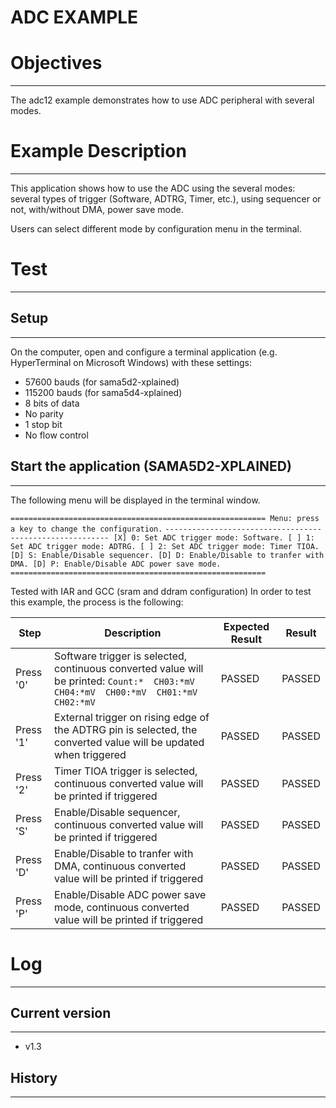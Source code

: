 ADC EXAMPLE
============

# Objectives
------------
The adc12 example demonstrates how to use ADC peripheral with several modes.

# Example Description
---------------------
This application shows how to use the ADC using the several modes:
several types of trigger (Software, ADTRG, Timer, etc.), using sequencer or
not, with/without DMA, power save mode.

Users can select different mode by configuration menu in the terminal.

# Test
------

## Setup
--------
On the computer, open and configure a terminal application
(e.g. HyperTerminal on Microsoft Windows) with these settings:
 - 57600 bauds (for sama5d2-xplained)
 - 115200 bauds (for sama5d4-xplained)
 - 8 bits of data
 - No parity
 - 1 stop bit
 - No flow control

## Start the application (SAMA5D2-XPLAINED)
--------
The following menu will be displayed in the terminal window.

``=========================================================
Menu: press a key to change the configuration.``
``---------------------------------------------------------
[X] 0: Set ADC trigger mode: Software.
[ ] 1: Set ADC trigger mode: ADTRG.
[ ] 2: Set ADC trigger mode: Timer TIOA.
[D] S: Enable/Disable sequencer.
[D] D: Enable/Disable to tranfer with DMA.
[D] P: Enable/Disable ADC power save mode.
=========================================================``


Tested with IAR and GCC (sram and ddram configuration)
In order to test this example, the process is the following:

Step | Description | Expected Result | Result
-----|-------------|-----------------|-------
Press '0' | Software trigger is selected, continuous converted value will be printed: ``Count:*  CH03:*mV  CH04:*mV  CH00:*mV  CH01:*mV  CH02:*mV`` | PASSED | PASSED
Press '1' | External trigger on rising edge of the ADTRG pin is selected, the converted value will be updated when triggered| PASSED | PASSED
Press '2' | Timer TIOA trigger is selected, continuous converted value will be printed if triggered  | PASSED | PASSED
Press 'S' | Enable/Disable sequencer, continuous converted value will be printed if triggered | PASSED | PASSED
Press 'D' | Enable/Disable to tranfer with DMA, continuous converted value will be printed if triggered | PASSED | PASSED
Press 'P' | Enable/Disable ADC power save mode, continuous converted value will be printed if triggered | PASSED | PASSED


# Log
------

## Current version
--------
 - v1.3

## History
--------
